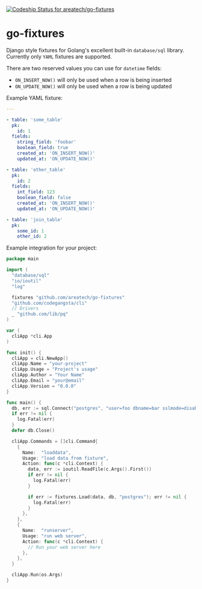 [![Codeship Status for areatech/go-fixtures](https://codeship.com/projects/f196fa10-84fb-0133-c7be-429ee0939cc9/status?branch=master)](https://codeship.com/projects/122147)

# go-fixtures

Django style fixtures for Golang's excellent built-in `database/sql` library. Currently only `YAML` fixtures are supported.

There are two reserved values you can use for `datetime` fields:

* `ON_INSERT_NOW()` will only be used when a row is being inserted
* `ON_UPDATE_NOW()` will only be used when a row is being updated

Example YAML fixture:

```yaml
---

- table: 'some_table'
  pk:
    id: 1
  fields:
    string_field: 'foobar'
    boolean_field: true
    created_at: 'ON_INSERT_NOW()'
    updated_at: 'ON_UPDATE_NOW()'

- table: 'other_table'
  pk:
    id: 2
  fields:
    int_field: 123
    boolean_field: false
    created_at: 'ON_INSERT_NOW()'
    updated_at: 'ON_UPDATE_NOW()'

- table: 'join_table'
  pk:
    some_id: 1
    other_id: 2
```

Example integration for your project:

```go
package main

import (
  "database/sql"
  "io/ioutil"
  "log"

  fixtures "github.com/areatech/go-fixtures"
  "github.com/codegangsta/cli"
  // Drivers
  _ "github.com/lib/pq"
)

var (
  cliApp *cli.App
)

func init() {
  cliApp = cli.NewApp()
  cliApp.Name = "your-project"
  cliApp.Usage = "Project's usage"
  cliApp.Author = "Your Name"
  cliApp.Email = "your@email"
  cliApp.Version = "0.0.0"
}

func main() {
  db, err := sql.Connect("postgres", "user=foo dbname=bar sslmode=disable")
  if err != nil {
    log.Fatal(err)
  }
  defer db.Close()

  cliApp.Commands = []cli.Command{
    {
      Name:  "loaddata",
      Usage: "load data from fixture",
      Action: func(c *cli.Context) {
        data, err := ioutil.ReadFile(c.Args().First())
        if err != nil {
          log.Fatal(err)
        }

        if err := fixtures.Load(data, db, "postgres"); err != nil {
          log.Fatal(err)
        }
      },
    },
    {
      Name:  "runserver",
      Usage: "run web server",
      Action: func(c *cli.Context) {
        // Run your web server here
      },
    },
  }

  cliApp.Run(os.Args)
}
```
